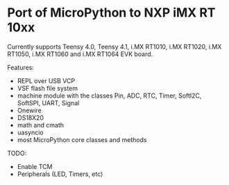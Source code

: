 Port of MicroPython to NXP iMX RT 10xx
======================================

Currently supports Teensy 4.0,  Teensy 4.1, i.MX RT1010, i.MX RT1020,
i.MX RT1050, i.MX RT1060 and i.MX RT1064 EVK board.

Features:
  - REPL over USB VCP
  - VSF flash file system
  - machine module with the classes Pin, ADC, RTC, Timer, SoftI2C, SoftSPI, UART, Signal
  - Onewire
  - DS18X20
  - math and cmath
  - uasyncio
  - most MicroPython core classes and methods

TODO:
  - Enable TCM
  - Peripherals (LED, Timers, etc)
